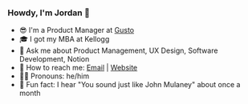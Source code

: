 ### Howdy, I'm Jordan 👋

- 😎  I'm a Product Manager at [Gusto](www.gusto.com)
- 🎓  I got my MBA at Kellogg
- 💬  Ask me about Product Management, UX Design, Software Development, Notion
- 💌  How to reach me: [Email](Jordan12522@gmail.com) | [Website](www.JordanTranchina.com)
- 🧑‍💻  Pronouns: he/him
- 🤪  Fun fact: I hear "You sound just like John Mulaney" about once a month
